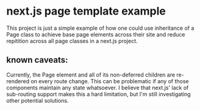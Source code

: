 # next.js page template example
This project is just a simple example of how one could use inheritance of a Page class to achieve base page elements across their site and reduce repitition across all page classes in a next.js project.

## known caveats:
Currently, the Page element and all of its non-deferred children are re-rendered on every route change. This can be problematic if any of those components maintain any state whatsoever. I believe that next.js' lack of sub-routing support makes this a hard limitation, but I'm still investigating other potential solutions.
